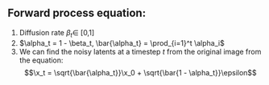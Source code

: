 ## **Forward process equation:**

1. Diffusion rate $\beta_t \in$ [0,1]
2. $\alpha_t = 1 - \beta_t, \bar{\alpha_t} = \prod_{i=1}^t \alpha_i$
3. We can find the noisy latents at a timestep $t$ from the original image from the equation:
 $$\x_t = \sqrt{\bar{\alpha_t}}\x_0 + \sqrt{\bar{1 - \alpha_t}}\epsilon$$

